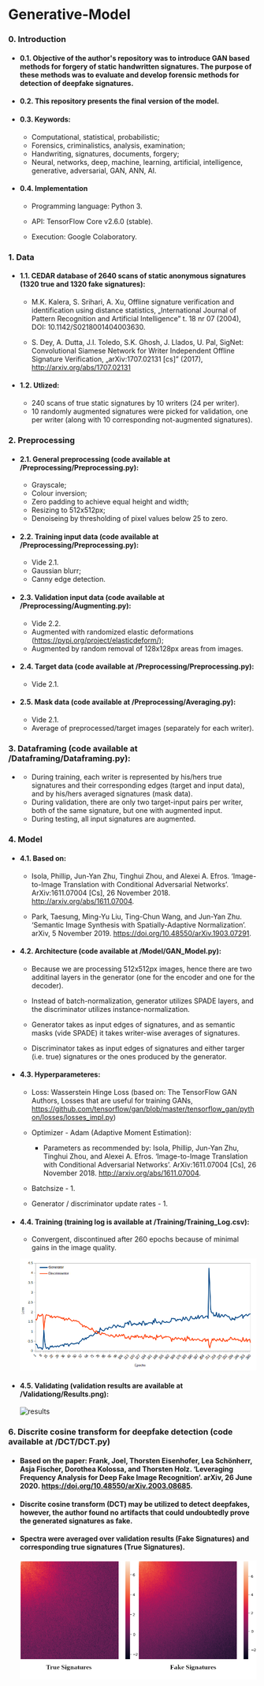 # Generative-Model

### 0. Introduction

* #### 0.1. Objective of the author's repository was to introduce GAN based methods for forgery of static handwritten signatures. The purpose of these methods was to evaluate and develop forensic methods for detection of deepfake signatures.

* #### 0.2. This repository presents the final version of the model.

* #### 0.3. Keywords:

    * Computational, statistical, probabilistic; 
    * Forensics, criminalistics, analysis, examination;
    * Handwriting, signatures, documents, forgery;
    * Neural, networks, deep, machine, learning, artificial, intelligence, generative, adversarial, GAN, ANN, AI.
    
* #### 0.4. Implementation
   
  * Programming language: Python 3.
   
  * API: TensorFlow Core v2.6.0 (stable).
   
  * Execution: Google Colaboratory.
    
### 1. Data

* #### 1.1. CEDAR database of 2640 scans of static anonymous signatures (1320 true and 1320 fake signatures):

    * M.K. Kalera, S. Srihari, A. Xu, Offline signature verification and identification using distance statistics, „International Journal of Pattern Recognition and Artificial Intelligence” t. 18 nr 07 (2004), DOI: 10.1142/S0218001404003630.
     
    * S. Dey, A. Dutta, J.I. Toledo, S.K. Ghosh, J. Llados, U. Pal, SigNet: Convolutional Siamese Network for Writer Independent Offline Signature Verification, „arXiv:1707.02131 [cs]” (2017), http://arxiv.org/abs/1707.02131
  
* #### 1.2. Utlized:

    * 240 scans of true static signatures by 10 writers (24 per writer).
    * 10 randomly augmented signatures were picked for validation, one per writer (along with 10 corresponding not-augmented signatures).

### 2. Preprocessing

* #### 2.1. General preprocessing (code available at /Preprocessing/Preprocessing.py):
    
    * Grayscale;
    * Colour inversion;
    * Zero padding to achieve equal height and width;
    * Resizing to 512x512px;
    * Denoiseing by thresholding of pixel values below 25 to zero. 

* #### 2.2. Training input data (code available at /Preprocessing/Preprocessing.py):
    
    * Vide 2.1.
    * Gaussian blurr;
    * Canny edge detection.

* #### 2.3. Validation input data (code available at /Preprocessing/Augmenting.py):
    
    * Vide 2.2.
    * Augmented with randomized elastic deformations (https://pypi.org/project/elasticdeform/);
    * Augmented by random removal of 128x128px areas from images.
    
* #### 2.4. Target data (code available at /Preprocessing/Preprocessing.py):
    
    * Vide 2.1.
    
* #### 2.5. Mask data (code available at /Preprocessing/Averaging.py):
    
    * Vide 2.1.
    * Average of preprocessed/target images (separately for each writer).
    
### 3. Dataframing (code available at /Dataframing/Dataframing.py):
* ####
    * During training, each writer is represented by his/hers true signatures and their corresponding edges (target and input data), and by his/hers averaged signatures (mask data).
    * During validation, there are only two target-input pairs per writer, both of the same signature, but one with augmented input.
    * During testing, all input signatures are augmented.

### 4. Model

* #### 4.1. Based on:
     
     * Isola, Phillip, Jun-Yan Zhu, Tinghui Zhou, and Alexei A. Efros. ‘Image-to-Image Translation with Conditional Adversarial Networks’. ArXiv:1611.07004 [Cs], 26 November 2018. http://arxiv.org/abs/1611.07004.

     * Park, Taesung, Ming-Yu Liu, Ting-Chun Wang, and Jun-Yan Zhu. ‘Semantic Image Synthesis with Spatially-Adaptive Normalization’. arXiv, 5 November 2019. https://doi.org/10.48550/arXiv.1903.07291.
     
* #### 4.2. Architecture (code available at /Model/GAN_Model.py):

     * Because we are processing 512x512px images, hence there are two additinal layers in the generator (one for the encoder and one for the decoder).
     
     * Instead of batch-normalization, generator utilizes SPADE layers, and the discriminator utilizes instance-normalization.
     
     * Generator takes as input edges of signatures, and as semantic masks (vide SPADE) it takes writer-wise averages of signatures.
     
     * Discriminator takes as input edges of signatures and either targer (i.e. true) signatures or the ones produced by the generator.

* #### 4.3. Hyperparameteres:

    * Loss: Wasserstein Hinge Loss (based on: The TensorFlow GAN Authors, Losses that are useful for training GANs, https://github.com/tensorflow/gan/blob/master/tensorflow_gan/python/losses/losses_impl.py)
    
    * Optimizer - Adam (Adaptive Moment Estimation):
    
       * Parameters as recommended by: Isola, Phillip, Jun-Yan Zhu, Tinghui Zhou, and Alexei A. Efros. ‘Image-to-Image Translation with Conditional Adversarial Networks’. ArXiv:1611.07004 [Cs], 26 November 2018. http://arxiv.org/abs/1611.07004.
      
    * Batchsize - 1.
    
    * Generator / discriminator update rates - 1.

* #### 4.4. Training (training log is available at /Training/Training_Log.csv):

    * Convergent, discontinued after 260 epochs because of minimal gains in the image quality.
    
     ![training_loss](https://github.com/Ma-Marcinowski/Generative-Model/blob/main/Training/Training_Loss.png "Training_Loss")


* #### 4.5. Validating (validation results are available at /Validationg/Results.png):

     
     ![results](https://github.com/Ma-Marcinowski/Generative-Model/blob/main/Validating/Results.png "Results")
     

### 6. Discrite cosine transform for deepfake detection (code available at /DCT/DCT.py)

* #### Based on the paper: Frank, Joel, Thorsten Eisenhofer, Lea Schönherr, Asja Fischer, Dorothea Kolossa, and Thorsten Holz. ‘Leveraging Frequency Analysis for Deep Fake Image Recognition’. arXiv, 26 June 2020. https://doi.org/10.48550/arXiv.2003.08685.

* #### Discrite cosine transform (DCT) may be utilized to detect deepfakes, however, the author found no artifacts that could undoubtedly prove the generated signatures as fake. 
    
* #### Spectra were averaged over validation results (Fake Signatures) and corresponding true signatures (True Signatures).

     ![spectra](https://github.com/Ma-Marcinowski/Generative-Model/blob/main/DCT/Spectra.png "Spectra")
